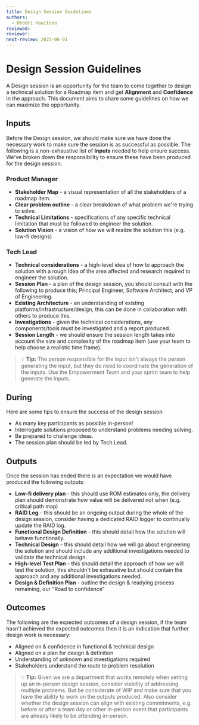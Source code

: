 ```yaml
---
title: Design Session Guidelines
authors: 
  - Rhodri Hewitson
reviewed: 
reviewer:
next-review: 2023-06-01
---
```


# Design Session Guidelines

A Design session is an opportunity for the team to come together to design a technical solution for a Roadmap item and get **Alignment** and **Confidence** in the approach. This document aims to share some guidelines on how we can maximize the opportunity.


## Inputs
Before the Design session, we should make sure we have done the necessary work to make sure the session is as successful as possible. The following is a non-exhaustive list of **Inputs** needed to help ensure success. We've broken down the responsibility to ensure these have been produced for the design session. 

### Product Manager

- **Stakeholder Map** - a visual representation of all the stakeholders of a roadmap item.
- **Clear problem outline** - a clear breakdown of what problem we're trying to solve.
- **Technical Limitations** - specifications of any specific technical limitation that must be followed to engineer the solution. 
- **Solution Vision** - a vision of how we will realize the solution this (e.g. low-fi designs)

### Tech Lead

- **Technical considerations** - a high-level idea of how to approach the solution with a rough idea of the area affected and research required to engineer the solution.
- **Session Plan** - a plan of the design session, you should consult with the following to produce this; Principal Engineer, Software Architect, and VP of Engineering. 
- **Existing Architecture**  - an understanding of existing platforms/infrastructure/design, this can be done in collaboration with others to produce this. 
- **Investigations** - given the technical considerations, any components/tools must be investigated and a report produced.
- **Session Length** - we should ensure the session length takes into account the size and complexity of the roadmap item (use your team to help choose a realistic time frame). 

> :bulb: **Tip:** The person responsible for the input isn't always the person generating the input, but they do need to coordinate the generation of the inputs. Use the Empowerment Team and your sprint team to help generate the inputs.


## During
Here are some tips to ensure the success of the design session

* As many key participants as possible in-person!
* Interrogate solutions proposed to understand problems needing solving.
* Be prepared to challenge ideas.
* The session plan should be led by Tech Lead.

## Outputs
Once the session has ended there is an expectation we would have produced the following outputs:

- **Low-fi delivery plan** - this should use ROM estimates only, the delivery plan should demonstrate how value will be delivered not when (e.g. critical path map)
- **RAID Log** - this should be an ongoing output during the whole of the design session, consider having a dedicated RAID logger to continually update the RAID log. 
- **Functional Design Definition** - this should detail how the solution will behave functionally.
- **Technical Design** - this should detail how we will go about engineering the solution and should include any additional investigations needed to validate the technical design.
- **High-level Test Plan** - this should detail the approach of how we will test the solution, this shouldn't be exhaustive but should contain the approach and any additional investigations needed.
- **Design & Definition Plan** - outline the design & readying process remaining, our "Road to confidence" 

###

## Outcomes
The following are the expected outcomes of a design session, if the team hasn't achieved the expected outcomes then it is an indication that further design work is necessary: 

- Aligned on & confidence in functional & technical design
- Aligned on a plan for design & definition
- Understanding of unknown and investigations required
- Stakeholders understand the route to problem resolution


> :bulb: **Tip:** Given we are a department that works remotely when setting up an in-person design session, consider viability of addressing multiple problems. But be considerate of WIP and make sure that you have the ability to work on the outputs produced. Also consider whether the design session can align with existing commitments, e.g. before or after a team day or other in-person event that participants are already likely to be attending in-person.
